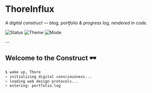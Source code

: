 # ThoreInflux

*A digital construct — blog, portfolio & progress log, rendered in code.*

![Status](https://img.shields.io/badge/Status-Uploading_to_Mainframe-141414?style=flat-square&logo=Matrix&logoColor=00ff00)
![Theme](https://img.shields.io/badge/Theme-Dark%20Matrix-000000?style=flat-square)
![Mode](https://img.shields.io/badge/Mode-Construct_Live-00ff00?style=flat-square)

--

## Welcome to the Construct 🕶️

```bash
$ wake up, Thore
> initializing digital consciousness...
> loading web design protocols...
> entering: portfolio.log
